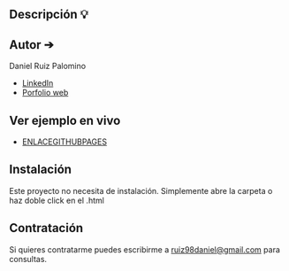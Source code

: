 ## Descripción 💡


## Autor ➔
Daniel Ruiz Palomino 

* [LinkedIn](https://www.linkedin.com/in/daniel-ruiz-palomino-331049245/)
* [Porfolio web]((https://danielruiz1998.github.io/Daniel-Ruiz-Portafolio.github.io/))

## Ver ejemplo en vivo
- [ENLACEGITHUBPAGES](ENLACEGITHUBPAGES)

## Instalación
Este proyecto no necesita de instalación. Simplemente abre la carpeta o haz doble click en el .html

## Contratación
Si quieres contratarme puedes escribirme a ruiz98daniel@gmail.com para consultas.
